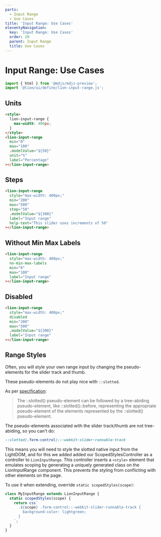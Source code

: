 ```yaml
---
parts:
  - Input Range
  - Use Cases
title: 'Input Range: Use Cases'
eleventyNavigation:
  key: 'Input Range: Use Cases'
  order: 20
  parent: Input Range
  title: Use Cases
---
```


# Input Range: Use Cases

```js script
import { html } from '@mdjs/mdjs-preview';
import '@lion/ui/define/lion-input-range.js';
```

## Units

```html preview-story
<style>
  lion-input-range {
    max-width: 400px;
  }
</style>
<lion-input-range
  min="0"
  max="100"
  .modelValue="${50}"
  unit="%"
  label="Percentage"
></lion-input-range>
```

## Steps

```html preview-story
<lion-input-range
  style="max-width: 400px;"
  min="200"
  max="500"
  step="50"
  .modelValue="${300}"
  label="Input range"
  help-text="This slider uses increments of 50"
></lion-input-range>
```

## Without Min Max Labels

```html preview-story
<lion-input-range
  style="max-width: 400px;"
  no-min-max-labels
  min="0"
  max="100"
  label="Input range"
></lion-input-range>
```

## Disabled

```html preview-story
<lion-input-range
  style="max-width: 400px;"
  disabled
  min="200"
  max="500"
  .modelValue="${300}"
  label="Input range"
></lion-input-range>
```

## Range Styles

Often, you will style your own range input by changing the pseudo-elements for the slider track and thumb.

These pseudo-elements do not play nice with `::slotted`.

As per [specification](https://drafts.csswg.org/css-scoping/#slotted-pseudo):

> The ::slotted() pseudo-element can be followed by a tree-abiding pseudo-element,
> like ::slotted()::before, representing the appropriate pseudo-element of the elements
> represented by the ::slotted() pseudo-element.

The pseudo-elements associated with the slider track/thumb are not tree-abiding, so you can't do:

```css
::slotted(.form-control)::-webkit-slider-runnable-track
```

This means you will need to style the slotted native input from the LightDOM,
and for this we added added our ScopedStylesController as a controller to `LionInputRange`.
This controller inserts a `<style>` element
that emulates scoping by generating a uniquely generated class on the LionInputRange component.
This prevents the styling from conflicting with other elements on the page.

To use it when extending, override `static scopedStyles(scope)`:

```js
class MyInputRange extends LionInputRange {
  static scopedStyles(scope) {
    return css`
      .${scope} .form-control::-webkit-slider-runnable-track {
        background-color: lightgreen;
      }
    `;
  }
}
```

